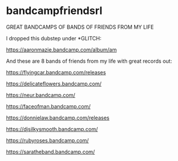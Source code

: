 # bandcampfriendsrl

GREAT BANDCAMPS OF BANDS OF FRIENDS FROM MY LIFE

I dropped this dubstep under *GLITCH:

https://aaronmazie.bandcamp.com/album/am

And these are 8 bands of friends from my life with great records out:

https://flyingcar.bandcamp.com/releases

https://delicateflowers.bandcamp.com/

https://neur.bandcamp.com/

https://faceofman.bandcamp.com/

https://donnielaw.bandcamp.com/releases

https://djsilkysmooth.bandcamp.com/

https://rubyroses.bandcamp.com/

https://saratheband.bandcamp.com/

